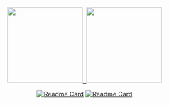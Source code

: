 <div align="center">

<!-- ![Github Graph](https://activity-graph.herokuapp.com/graph?username=HWON0720&area=false&theme=xcode&hide_border=true) -->
  
<a href="https://github.com/HWON0720">
  <img height="170em" src="https://github-readme-stats.vercel.app/api?username=HWON0720&line_height=24&width=150&show_icons=true&count_private=true&theme=nightowl"/>&nbsp;
  <img height="170em" src="https://github-readme-stats.vercel.app/api/top-langs/?username=HWON0720&layout=compact&theme=nightowl"/>
</a>

[![Readme Card](https://github-readme-stats.vercel.app/api/pin/?username=HWON0720&repo=algorithm-by-python&&show_owner=true&width="200"&theme=nightowl)](https://github.com/HWON0720/algorithm-by-python)
[![Readme Card](https://github-readme-stats.vercel.app/api/pin/?username=HWON0720&repo=TIL&&show_owner=true&width="150"&theme=nightowl)](https://github.com/HWON0720/TIL)

</div>
  
<!--
**HWON0720/HWON0720** is a ✨ _special_ ✨ repository because its `README.md` (this file) appears on your GitHub profile.

Here are some ideas to get you started:

- 🔭 I’m currently working on ...
- 🌱 I’m currently learning ...
- 👯 I’m looking to collaborate on ...
- 🤔 I’m looking for help with ...
- 💬 Ask me about ...
- 📫 How to reach me: ...
- 😄 Pronouns: ...
- ⚡ Fun fact: ...
-->
